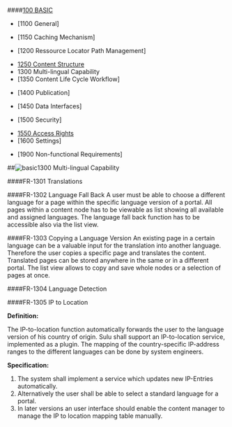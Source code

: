 ####[100 BASIC](https://github.com/massiveart/sulu-docs/tree/master/system-requirements/100-basic "100 BASIC")

* [1100 General]

<!--(https://github.com/massiveart/sulu-docs/tree/master/system-requirements/100-basic/general.md "1100 General")-->

* [1150 Caching Mechanism]

<!--(https://github.com/massiveart/sulu-docs/tree/master/system-requirements/100-basic/caching-mechanism.md "1150 Caching Mechanism")-->

* [1200 Ressource Locator Path Management]

<!--(https://github.com/massiveart/sulu-docs/tree/master/system-requirements/100-basic/rlp-management.md "1200 Ressource Locator Path Management")-->
* [1250 Content Structure](https://github.com/massiveart/sulu-docs/tree/master/system-requirements/100-basic/content-structure.md "1250 Content Structure")
* 1300 Multi-lingual Capability
* [1350 Content Life Cycle Workflow]

<!--(https://github.com/massiveart/sulu-docs/tree/master/system-requirements/100-basic/clc-workflow.md "1350 Content Life Cycle Workflow")-->

* [1400 Publication]

<!--(https://github.com/massiveart/sulu-docs/tree/master/system-requirements/100-basic/clc-workflow.md "1400 Publication")-->

* [1450 Data Interfaces]

<!--(https://github.com/massiveart/sulu-docs/tree/master/system-requirements/100-basic/clc-workflow.md "1450 Data Interfaces")-->

* [1500 Security]

<!--(https://github.com/massiveart/sulu-docs/tree/master/system-requirements/100-basic/security.md "1500 Security")-->

* [1550 Access Rights](https://github.com/massiveart/sulu-docs/tree/master/system-requirements/100-basic/access-rights.md "1550 Access Rights")
* [1600 Settings]

<!--(https://github.com/massiveart/sulu-docs/tree/master/system-requirements/100-basic/settings.md "1600 Settings")-->
* [1900 Non-functional Requirements]

<!--(https://github.com/massiveart/sulu-docs/tree/master/system-requirements/100-basic/nfr.md "1900 Non-functional Requirements")-->


##![basic](https://raw.github.com/massiveart/sulu-docs/master/system-requirements/images/basic.png)1300 Multi-lingual Capability

####FR-1301 Translations
  

####FR-1302 Language Fall Back
A user must be able to choose a different language for a page within the specific language version of a portal. All pages within a content node has to be viewable as list showing all available and assigned languages. The language fall back function has to be accessible also via the list view. 

####FR-1303 Copying a Language Version
An existing page in a certain language can be a valuable input for the translation into another language. Therefore the user copies a specific page and translates the content. Translated pages can be stored anywhere in the same or in a different portal. The list view allows to copy and save whole nodes or a selection of pages at once.

####FR-1304 Language Detection


####FR-1305 IP to Location

**Definition:**

The IP-to-location function automatically forwards the user to the language version of his country of origin. Sulu shall support an IP-to-location service, implemented as a plugin. The mapping of the country-specific IP-address ranges to the different languages can be done by system engineers. 

**Specification:**

1. The system shall implement a service which updates new IP-Entries automatically.
2. Alternatively the user shall be able to select a standard language for a portal.
3. In later versions an user interface should enable the content manager to manage the IP to location mapping table manually.




